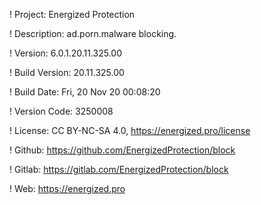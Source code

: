! Project: Energized Protection

! Description: ad.porn.malware blocking.

! Version: 6.0.1.20.11.325.00

! Build Version: 20.11.325.00

! Build Date: Fri, 20 Nov 20 00:08:20

! Version Code: 3250008

! License: CC BY-NC-SA 4.0, https://energized.pro/license

! Github: https://github.com/EnergizedProtection/block

! Gitlab: https://gitlab.com/EnergizedProtection/block


! Web: https://energized.pro
